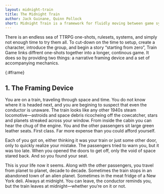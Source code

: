 ```yaml
---
layout: midnight-train
title: The Midnight Train
author: Jack Guinane, Quinn Pollock
short: Midnight Train is a framework for fluidly moving between game systems within a single narrative.
---
```


<div class="full">
<p>
There is an endless sea of TTRPG one-shots, rulesets, systems, and simply not enough time to try them all. To cut-down on the time to setup, create a character, introduce the group, and begin a story “starting from zero”, Train Game links diffrent one-shots together into a longer, continous game. It does so by providing two things: a narrative framing device and a set of accompanying mechanics.
</p>
</div>

{:#frame}
## 1. The Framing Device

You are on a train, traveling through space and time. You do not know where it is headed next, and you are begining to suspect that even the conductor is unaware. The train looks like any other 1940s steam locomotive—astroids and space debris ricocheing off the cowcatcher, stars and planets streaked across your window. From inside the cabin you can hear the chug of the engine. You and the other passengers sit large green leather seats. First class. Far more expense than you could afford yourself.

Each of you got on, either thinking it was your train or just some other door, only to quickly realize your mistake. The passengers tried to warn you, but it was too late. When you opened the doors to get off, only the void of space stared back. And so you found your seat.

This is your life now it seems. Along with the other passengers, you travel from planet to planet, decade to decade. Sometimes the train stops in an abandoned town of an alien planet. Sometimes in the meat fridge of a New York deli. Always at midnight. You can leave, the conductor reminds you, but the train leaves at midnight—whether you’re on it or not.